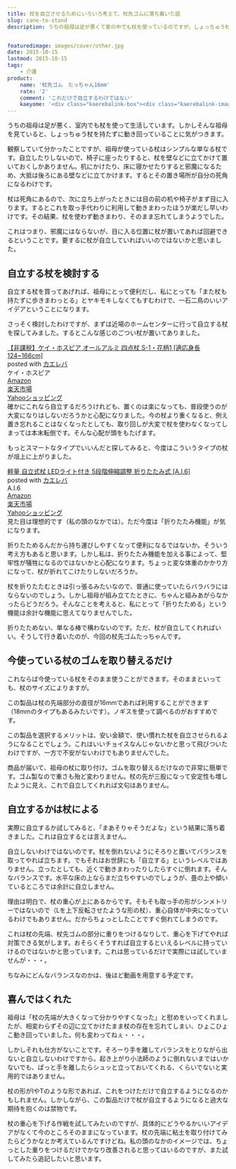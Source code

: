 ```yaml
---
title: 杖を自立させるためにいろいろ考えて、杖先ゴムに落ち着いた話
slug: cane-to-stand
description: うちの祖母は足が悪くて家の中でも杖を使っているのですが、しょっちゅう杖をどこかに置き忘れたままで動き回っています。杖が自立すればどこに置いたか忘れることもなくなるのではと考えて、杖の先端のゴムを取り替えて使う商品を買ってみました。


featuredimage: images/cover/other.jpg
date: 2015-10-15
lastmod: 2015-10-15
tags: 
    - 介護
product:
    name: '杖先ゴム　たっちゃん16mm'
    rate: '2'
    comment: 'これだけで自立するわけではない'
    kaeyome: '<div class="kaerebalink-box"><div class="kaerebalink-image"><a href="http://www.amazon.co.jp/exec/obidos/ASIN/B00DHXRFTQ/illusionspace-22/ref=nosim/" target="_blank" rel="nofollow" ><img src="http://ecx.images-amazon.com/images/I/41pSsSEsKRL._SL160_.jpg" style="border: none;" /></a></div><div class="kaerebalink-info"><div class="kaerebalink-name"><a href="http://www.amazon.co.jp/exec/obidos/ASIN/B00DHXRFTQ/illusionspace-22/ref=nosim/" target="_blank" rel="nofollow" >自立する三点式杖先ゴム　　たっちゃん　　16ｍｍ</a><div class="kaerebalink-powered-date">posted with <a href="http://kaereba.com" rel="nofollow" target="_blank">カエレバ</a></div></div><div class="kaerebalink-detail"> ケイホスピア     </div><div class="kaerebalink-link1"><div class="shoplinkamazon"><a href="http://www.amazon.co.jp/gp/search?keywords=%8E%A9%97%A7%82%B7%82%E9%8EO%93_%8E%AE%8F%F1%90%E6%83S%83%80%81%40%82%BD%82%C1%82%BF%82%E1%82%F1&__mk_ja_JP=%83J%83%5E%83J%83i&tag=illusionspace-22" target="_blank" rel="nofollow" >Amazon</a></div><div class="shoplinkrakuten"><a href="http://hb.afl.rakuten.co.jp/hgc/0e95387f.f2aef20d.0e953880.25e412bd/?pc=http%3A%2F%2Fsearch.rakuten.co.jp%2Fsearch%2Fmall%2F%25E8%2587%25AA%25E7%25AB%258B%25E3%2581%2599%25E3%2582%258B%25E4%25B8%2589%25E7%2582%25B9%25E5%25BC%258F%25E6%259D%2596%25E5%2585%2588%25E3%2582%25B4%25E3%2583%25A0%25E3%2580%2580%25E3%2581%259F%25E3%2581%25A3%25E3%2581%25A1%25E3%2582%2583%25E3%2582%2593%2F-%2Ff.1-p.1-s.1-sf.0-st.A-v.2%3Fx%3D0%26scid%3Daf_ich_link_urltxt%26m%3Dhttp%3A%2F%2Fm.rakuten.co.jp%2F" target="_blank" rel="nofollow" >楽天市場</a></div><div class="shoplinkyahoo"><a href="http://ck.jp.ap.valuecommerce.com/servlet/referral?sid=3085416&pid=882193779&vc_url=http%3A%2F%2Fsearch.shopping.yahoo.co.jp%2Fsearch%3Fp%3D%25E8%2587%25AA%25E7%25AB%258B%25E3%2581%2599%25E3%2582%258B%25E4%25B8%2589%25E7%2582%25B9%25E5%25BC%258F%25E6%259D%2596%25E5%2585%2588%25E3%2582%25B4%25E3%2583%25A0%25E3%2580%2580%25E3%2581%259F%25E3%2581%25A3%25E3%2581%25A1%25E3%2582%2583%25E3%2582%2593" target="_blank" rel="nofollow" >Yahooショッピング<img src="http://ad.jp.ap.valuecommerce.com/servlet/gifbanner?sid=3085416&pid=882193779" height="1" width="1" border="0"></a></div></div></div><div class="booklink-footer" style="clear: left"></div></div>'
---
```


うちの祖母は足が悪く、室内でも杖を使って生活しています。しかしそんな祖母を見ていると、しょっちゅう杖を持たずに動き回っていることに気がつきます。

観察していて分かったことですが、祖母が使っている杖はシンプルな単なる杖です。自立したりしないので、椅子に座ったりすると、杖を壁などに立てかけて置いておくしかありません。机にかけたり、床に寝かせたりすると邪魔になるため、大抵は後ろにある壁などに立てかけます。するとその置き場所が自分の死角になるわけです。

杖は死角にあるので、次に立ち上がったときには目の前の机や椅子がまず目に入ります。するとこれを取っ手代わりに利用して動きまわったほうが楽だし早いわけです。その結果、杖を使わず動きまわり、そのまま忘れてしまうようでした。

これはつまり、邪魔にはならないが、目に入る位置に杖が置いてあれば回避できるということです。要するに杖が自立していればいいのではないかと思いました。


## 自立する杖を検討する


自立する杖を買ってあげれば、祖母にとって便利だし、私にとっても「また杖も持たずに歩きまわっとる」とヤキモキしなくてもすむわけで、一石二鳥のいいアイデアということになります。

さっそく検討したわけですが、まずは近場のホームセンターに行って自立する杖を探してみました。するとこんな感じのごつい杖が置いてありました。

<div class="kaerebalink-box">
<div class="kaerebalink-image"><a href="http://www.amazon.co.jp/exec/obidos/ASIN/B005NGZWMM/illusionspace-22/ref=nosim/" target="_blank" rel="nofollow" ><img alt=""  src="http://ecx.images-amazon.com/images/I/21Qy5MXPA-L._SL160_.jpg" style="border: none;" /></a></div>
<div class="kaerebalink-info">
<div class="kaerebalink-name"><a href="http://www.amazon.co.jp/exec/obidos/ASIN/B005NGZWMM/illusionspace-22/ref=nosim/" target="_blank" rel="nofollow" >【非課税】ケイ・ホスピア オールアルミ 四点杖 S-1・花柄1 [適応身長124~166cm]</a>

<div class="kaerebalink-powered-date">posted with <a href="http://kaereba.com" rel="nofollow" target="_blank">カエレバ</a></div>
</div>
<div class="kaerebalink-detail"> ケイ・ホスピア     </div>
<div class="kaerebalink-link1">
<div class="shoplinkamazon"><a href="http://www.amazon.co.jp/gp/search?keywords=%83P%83C%81E%83z%83X%83s%83A%20%83I%81%5B%83%8B%83A%83%8B%83~%20%8El%93_%8F%F1&#038;__mk_ja_JP=%83J%83%5E%83J%83i&#038;tag=illusionspace-22" target="_blank" rel="nofollow" >Amazon</a></div>
<div class="shoplinkrakuten"><a href="http://hb.afl.rakuten.co.jp/hgc/0e95387f.f2aef20d.0e953880.25e412bd/?pc=http%3A%2F%2Fsearch.rakuten.co.jp%2Fsearch%2Fmall%2F%25E3%2582%25B1%25E3%2582%25A4%25E3%2583%25BB%25E3%2583%259B%25E3%2582%25B9%25E3%2583%2594%25E3%2582%25A2%2520%25E3%2582%25AA%25E3%2583%25BC%25E3%2583%25AB%25E3%2582%25A2%25E3%2583%25AB%25E3%2583%259F%2520%25E5%259B%259B%25E7%2582%25B9%25E6%259D%2596%2F-%2Ff.1-p.1-s.1-sf.0-st.A-v.2%3Fx%3D0%26scid%3Daf_ich_link_urltxt%26m%3Dhttp%3A%2F%2Fm.rakuten.co.jp%2F" target="_blank" rel="nofollow" >楽天市場</a></div>
<div class="shoplinkyahoo"><a href="http://ck.jp.ap.valuecommerce.com/servlet/referral?sid=3085416&#038;pid=882193779&#038;vc_url=http%3A%2F%2Fsearch.shopping.yahoo.co.jp%2Fsearch%3Fp%3D%25E3%2582%25B1%25E3%2582%25A4%25E3%2583%25BB%25E3%2583%259B%25E3%2582%25B9%25E3%2583%2594%25E3%2582%25A2%2520%25E3%2582%25AA%25E3%2583%25BC%25E3%2583%25AB%25E3%2582%25A2%25E3%2583%25AB%25E3%2583%259F%2520%25E5%259B%259B%25E7%2582%25B9%25E6%259D%2596" target="_blank" rel="nofollow" >Yahooショッピング<img alt=""  src="http://ad.jp.ap.valuecommerce.com/servlet/gifbanner?sid=3085416&#038;pid=882193779" height="1" width="1"></a></div>
</div>
</div>
<div class="booklink-footer" style="clear: left"></div>
</div>
確かにこれなら自立するだろうけれども、置くのは楽になっても、普段使うのが大変になりはしないだろうかと心配になりました。今の杖より重くなると、例え置き忘れることはなくなったとしても、取り回しが大変で杖を使わなくなってしまっては本末転倒です。そんな心配が頭をもたげます。

もっとスマートなタイプでいいんだと探してみると、今度はこういうタイプの杖が俎上に上がりました。

<div class="kaerebalink-box">
<div class="kaerebalink-image"><a href="http://www.amazon.co.jp/exec/obidos/ASIN/B013YHCBAW/illusionspace-22/ref=nosim/" target="_blank" rel="nofollow" ><img alt=""  src="http://ecx.images-amazon.com/images/I/21YttOiLhDL._SL160_.jpg" style="border: none;" /></a></div>
<div class="kaerebalink-info">
<div class="kaerebalink-name"><a href="http://www.amazon.co.jp/exec/obidos/ASIN/B013YHCBAW/illusionspace-22/ref=nosim/" target="_blank" rel="nofollow" >軽量 自立式杖 LEDライト付き 5段階伸縮調整 折りたたみ式 [A.I.6]</a>

<div class="kaerebalink-powered-date">posted with <a href="http://kaereba.com" rel="nofollow" target="_blank">カエレバ</a></div>
</div>
<div class="kaerebalink-detail"> A.I.6     </div>
<div class="kaerebalink-link1">
<div class="shoplinkamazon"><a href="http://www.amazon.co.jp/gp/search?keywords=%8E%A9%97%A7%8E%AE%8F%F1%81%40%83P%81%5B%83%93%83Z%81%5B%83t&#038;__mk_ja_JP=%83J%83%5E%83J%83i&#038;tag=illusionspace-22" target="_blank" rel="nofollow" >Amazon</a></div>
<div class="shoplinkrakuten"><a href="http://hb.afl.rakuten.co.jp/hgc/0e95387f.f2aef20d.0e953880.25e412bd/?pc=http%3A%2F%2Fsearch.rakuten.co.jp%2Fsearch%2Fmall%2F%25E8%2587%25AA%25E7%25AB%258B%25E5%25BC%258F%25E6%259D%2596%25E3%2580%2580%25E3%2582%25B1%25E3%2583%25BC%25E3%2583%25B3%25E3%2582%25BB%25E3%2583%25BC%25E3%2583%2595%2F-%2Ff.1-p.1-s.1-sf.0-st.A-v.2%3Fx%3D0%26scid%3Daf_ich_link_urltxt%26m%3Dhttp%3A%2F%2Fm.rakuten.co.jp%2F" target="_blank" rel="nofollow" >楽天市場</a></div>
<div class="shoplinkyahoo"><a href="http://ck.jp.ap.valuecommerce.com/servlet/referral?sid=3085416&#038;pid=882193779&#038;vc_url=http%3A%2F%2Fsearch.shopping.yahoo.co.jp%2Fsearch%3Fp%3D%25E8%2587%25AA%25E7%25AB%258B%25E5%25BC%258F%25E6%259D%2596%25E3%2580%2580%25E3%2582%25B1%25E3%2583%25BC%25E3%2583%25B3%25E3%2582%25BB%25E3%2583%25BC%25E3%2583%2595" target="_blank" rel="nofollow" >Yahooショッピング<img alt=""  src="http://ad.jp.ap.valuecommerce.com/servlet/gifbanner?sid=3085416&#038;pid=882193779" height="1" width="1"></a></div>
</div>
</div>
<div class="booklink-footer" style="clear: left"></div>
</div>
見た目は理想的です（私の頭のなかでは）。ただ今度は「折りたたみ機能」が気になります。

折りたためるんだから持ち運びしやすくなって便利になるではないか。そういう考え方もあると思います。しかし私は、折りたたみ機能を加える事によって、堅牢性が犠牲になるのではないかと心配になります。ちょっと変な体重のかかり方になって、杖が折れてこけたりしないだろうか。

杖を折りたたむときは引っ張るみたいなので、普通に使っていたらバラバラにはならないのでしょう。しかし祖母が組み立てたときに、ちゃんと組みあがらなかったらどうだろう。そんなことを考えると、私にとって「折りたためる」という機能は余計な機能に思えてなりませんでした。

折りたためない、単なる棒で構わないのです。ただ、杖が自立してくれればいい。そうして行き着いたのが、今回の杖先ゴムたっちゃんです。


## 今使っている杖のゴムを取り替えるだけ


これならば今使っている杖をそのまま使うことができます。そのままといっても、杖のサイズによりますが。

この製品は杖の先端部分の直径が16mmであれば利用することができます（18mmのタイプもあるみたいです）。ノギスを使って調べるのがおすすめです。

この製品を選択するメリットは、安い金額で、使い慣れた杖を自立させられるようになることでしょう。これはいいチョイスなんじゃないかと思って飛びついたわけですが、一方で不安がないわけでもありませんでした。

商品が届いて、祖母の杖に取り付け。ゴムを取り替えるだけなので非常に簡単です。ゴム製なので重さも殆ど変わりません。杖の先が三股になって安定性も増したように見え、これで自立してくれれば文句はありません。


## 自立するかは杖による


実際に自立するか試してみると、「まあそりゃそうだよな」という結果に落ち着きました。これは自立するとは言えません。

自立しないわけではないのです。杖を倒れないようにそろりと置いてバランスを取ってやれば立ちます。でもそれはお世辞にも「自立する」というレベルではありません。立ったとしても、近くで動きまわったりしたらすぐに倒れます。そんなバランスです。水平な床の上ならまだ立ちやすいのでしょうが、畳の上や傾いているところでは余計に自立しません。

理由は明白で、杖の重心が上にあるからです。そもそも取っ手の形がシンメトリーではないので（Lを上下反転させたような形の杖）、重心自体が中央になっているわけでもありません。だからちょっとしたことですぐ倒れてしまうのです。

これは杖の先端、杖先ゴムの部分に重りをつけるなりして、重心を下げてやれば対策できる気がします。おそらくそうすれば自立するといえるレベルに持っていけるのではないかと思っています。これは思っているだけで実際には試していませんが・・・。

ちなみにどんなバランスなのかは、後ほど動画を用意する予定です。


## 喜んではくれた


祖母は「杖の先端が大きくなって分かりやすくなった」と慰めをいってくれましたが、相変わらずその辺に立てかけたまま杖の存在を忘れてしまい、ひょこひょこ動き回っていました。何も変わってねぇ・・・。

しかしそれも仕方がないことです。そろーり手を離してバランスをとりながら出ないと自立しないわけですから。起き上がり小法師のように倒れないまではいかないでも、ぱっと手を離したらシュッと立っておいてくれる、くらいでないと実用的ではありません。

杖の形がIやTのような形であれば、これをつけただけで自立するようになるのかもしれません。しかしながら、この製品だけで杖が自立するようになると過大な期待を抱くのは禁物です。

杖の重心を下げる作戦を試してみたいのですが、具体的にどうやるかいいアイデアがなくて今のところそのままになっています。杖の先端に粘土を取り付けてみたらどうかなとか考えているんですけどね。私の頭のなかのイメージでは、ちょっとした重りをつけるだけでかなり改善されると思ってはいるのですが、また試してみたら追記したいと思います。


  